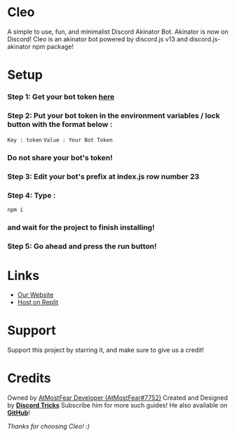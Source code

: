 # Cleo
A simple to use, fun, and minimalist Discord Akinator Bot. Akinator is now on Discord! Cleo is an akinator bot powered by discord.js v13 and discord.js-akinator npm package!

# Setup
### Step 1: Get your bot token [here](https://discord.com/developers/applications)
### Step 2: Put your bot token in the environment variables / lock button with the format below :

`Key : token`
`Value : Your Bot Token`

### Do not share your bot's token!
### Step 3: Edit your bot's prefix at index.js row number 23
### Step 4: Type :
`
npm i
`
### and wait for the project to finish installing!
### Step 5: Go ahead and press the run button!

# Links
- [Our Website](https://sites.google.com/view/atmostfeardevelopersite)
- [Host on Replit](https://replit.com/github/RayZenYTBE/Cleo)

# Support
Support this project by starring it, and make sure to give us a credit!

# Credits
Owned by [AtMostFear Developer (AtMostFear#7752)](https://sites.google.com/atmostfeardevelopersite)
Created and Designed by **[Discord Tricks](https://youtube.com/discordtricks)** Subscribe him for more such guides! He also available on **[GitHub](https://github.com/drstrangegithub)**!


*Thanks for choosing Cleo! :)*

